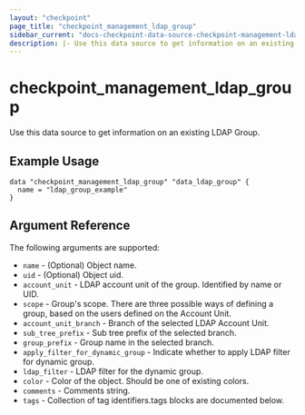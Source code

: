 ```yaml
---
layout: "checkpoint"
page_title: "checkpoint_management_ldap_group"
sidebar_current: "docs-checkpoint-data-source-checkpoint-management-ldap-group"
description: |- Use this data source to get information on an existing LDAP Group.
---
```



# checkpoint_management_ldap_group

Use this data source to get information on an existing LDAP Group.

## Example Usage


```hcl
data "checkpoint_management_ldap_group" "data_ldap_group" {
  name = "ldap_group_example"
}
```

## Argument Reference

The following arguments are supported:

* `name` - (Optional) Object name.
* `uid` - (Optional) Object uid.
* `account_unit` - LDAP account unit of the group. Identified by name or UID.
* `scope` - Group's scope. There are three possible ways of defining a group, based on the users defined on the Account Unit.
* `account_unit_branch` - Branch of the selected LDAP Account Unit.
* `sub_tree_prefix` - Sub tree prefix of the selected branch.
* `group_prefix` - Group name in the selected branch.
* `apply_filter_for_dynamic_group` - Indicate whether to apply LDAP filter for dynamic group.
* `ldap_filter` - LDAP filter for the dynamic group.
* `color` - Color of the object. Should be one of existing colors.
* `comments` - Comments string.
* `tags` - Collection of tag identifiers.tags blocks are documented below.
